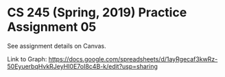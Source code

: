 # CS 245 (Spring, 2019) Practice Assignment 05

See assignment details on Canvas.

Link to Graph:
https://docs.google.com/spreadsheets/d/1ayRgecaf3kwRz-50EyuerbqHvkRJeyHI0E7oI8c4B-k/edit?usp=sharing

